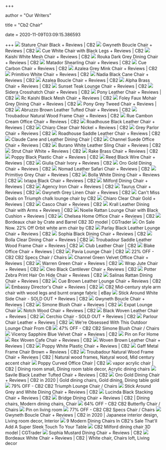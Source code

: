 +++
        
author = "Our Writers"
        
title = "Cb2 Chair"
        
date = 2020-11-09T03:09:15.386593
        
+++
[ ![](https://cb2.scene7.com/is/image/CB2/item_707_180_2088_0?o9JyonuPT5OxnLH8FYNs)](https://cb2.scene7.com/is/image/CB2/item_707_180_2088_0?o9JyonuPT5OxnLH8FYNs) Stature Chair Black + Reviews | CB2
[ ![](https://cb2.scene7.com/is/image/CB2/GPGwynethBclChrBlcWhtSHF18_1x1/?$web_zoom$&190905023639&wid=450&hei=450)](https://cb2.scene7.com/is/image/CB2/GPGwynethBclChrBlcWhtSHF18_1x1/?$web_zoom$&190905023639&wid=450&hei=450) Gwyneth Boucle Chair + Reviews | CB2
[ ![](https://cb2.scene7.com/is/image/CB2/item_431_56_1077_0?o9JyonuPT5OxnLH8FYNs)](https://cb2.scene7.com/is/image/CB2/item_431_56_1077_0?o9JyonuPT5OxnLH8FYNs) Cue White Chair with Black Legs + Reviews | CB2
[ ![](https://cb2.scene7.com/is/image/CB2/KaishiChairLindySnowRCS17_1x1/?$web_zoom$&190905021659&wid=450&hei=450)](https://cb2.scene7.com/is/image/CB2/KaishiChairLindySnowRCS17_1x1/?$web_zoom$&190905021659&wid=450&hei=450) Kaishi White Mesh Chair + Reviews | CB2
[ ![](https://cb2.scene7.com/is/image/CB2/RoukaChairSHS16_1x1/?$web_zoom$&190905020810&wid=450&hei=450)](https://cb2.scene7.com/is/image/CB2/RoukaChairSHS16_1x1/?$web_zoom$&190905020810&wid=450&hei=450) Rouka Dark Grey Dining Chair + Reviews | CB2
[ ![](https://cb2.scene7.com/is/image/CB2/MatadorShrlngChrGwnShrlngSHS20_1x1)](https://cb2.scene7.com/is/image/CB2/MatadorShrlngChrGwnShrlngSHS20_1x1) Matador Shearling Chair + Reviews | CB2
[ ![](https://cb2.scene7.com/is/image/CB2/CueChairBrassDarkGreySHF16_1x1/?$web_zoom$&190905021202&wid=450&hei=450)](https://cb2.scene7.com/is/image/CB2/CueChairBrassDarkGreySHF16_1x1/?$web_zoom$&190905021202&wid=450&hei=450) Cue Carbon Chair + Reviews | CB2
[ ![](https://cb2.scene7.com/is/image/CB2/AzaleaMinkChairSHS18_1x1/?$web_zoom$&190905022859&wid=450&hei=450)](https://cb2.scene7.com/is/image/CB2/AzaleaMinkChairSHS18_1x1/?$web_zoom$&190905022859&wid=450&hei=450) Azalea Grey Mink Chair + Reviews | CB2
[ ![](https://cb2.scene7.com/is/image/CB2/PrimitivoWhiteChairSHF17_1x1/?$web_zoom$&190905022837&wid=450&hei=450)](https://cb2.scene7.com/is/image/CB2/PrimitivoWhiteChairSHF17_1x1/?$web_zoom$&190905022837&wid=450&hei=450) Primitivo White Chair + Reviews | CB2
[ ![](https://cb2.scene7.com/is/image/CB2/NadiaCaneChairSHF19_1x1/?$web_zoom$&190611145909&wid=450&hei=450)](https://cb2.scene7.com/is/image/CB2/NadiaCaneChairSHF19_1x1/?$web_zoom$&190611145909&wid=450&hei=450) Nadia Black Cane Chair + Reviews | CB2
[ ![](https://cb2.scene7.com/is/image/CB2/item_467_180_1982_0?o9JyonuPT5OxnLH8FYNs)](https://cb2.scene7.com/is/image/CB2/item_467_180_1982_0?o9JyonuPT5OxnLH8FYNs) Azalea Boucle Chair + Reviews | CB2
[ ![](https://cb2.scene7.com/is/image/CB2/AlphaBrassChairSHS16_1x1)](https://cb2.scene7.com/is/image/CB2/AlphaBrassChairSHS16_1x1) Alpha Brass Chair + Reviews | CB2
[ ![](https://cb2.scene7.com/is/image/CB2/FSSunsetTeakLoungeChairSHS18_1x1/?$web_zoom$&190905023157&wid=450&hei=450)](https://cb2.scene7.com/is/image/CB2/FSSunsetTeakLoungeChairSHS18_1x1/?$web_zoom$&190905023157&wid=450&hei=450) Sunset Teak Lounge Chair + Reviews | CB2
[ ![](https://cb2.scene7.com/is/image/CB2/SideraBlackChairSHS16_1x1/?$web_zoom$&190905020920&wid=450&hei=450)](https://cb2.scene7.com/is/image/CB2/SideraBlackChairSHS16_1x1/?$web_zoom$&190905020920&wid=450&hei=450) Sidera Crosshatch Chair + Reviews | CB2
[ ![](https://cb2.scene7.com/is/image/CB2/PonyLeatherChairSHF17_1x1/?$web_zoom$&190905022535&wid=450&hei=450)](https://cb2.scene7.com/is/image/CB2/PonyLeatherChairSHF17_1x1/?$web_zoom$&190905022535&wid=450&hei=450) Pony Leather Chair + Reviews | CB2
[ ![](https://cb2.scene7.com/is/image/CB2/KaishiChairBlackSHS18_1x1)](https://cb2.scene7.com/is/image/CB2/KaishiChairBlackSHS18_1x1) Rc Kaishi Black Mesh Chair + Reviews | CB2
[ ![](https://cb2.scene7.com/is/image/CB2/FoleyFxMohairGryDnngChairSHF20_1x1/?$web_zoom$&200716084216&wid=450&hei=450)](https://cb2.scene7.com/is/image/CB2/FoleyFxMohairGryDnngChairSHF20_1x1/?$web_zoom$&200716084216&wid=450&hei=450) Foley Faux Mohair Grey Dining Chair + Reviews | CB2
[ ![](https://cb2.scene7.com/is/image/CB2/item_327_181_1057_0?o9JyonuPT5OxnLH8FYNs)](https://cb2.scene7.com/is/image/CB2/item_327_181_1057_0?o9JyonuPT5OxnLH8FYNs) Pony Grey Tweed Chair + Reviews | CB2
[ ![](https://cb2.scene7.com/is/image/CB2/AbruzzoTftdBrnLthrLngChrSHS19_1x1/?$web_zoom$&190410160821&wid=450&hei=450)](https://cb2.scene7.com/is/image/CB2/AbruzzoTftdBrnLthrLngChrSHS19_1x1/?$web_zoom$&190410160821&wid=450&hei=450) Abruzzo Brown Leather Tufted Chair + Reviews | CB2
[ ![](https://cb2.scene7.com/is/image/CB2/TroubadourNtrlArmChairSHF19_1x1)](https://cb2.scene7.com/is/image/CB2/TroubadourNtrlArmChairSHF19_1x1) Troubadour Natural Wood Frame Chair + Reviews | CB2
[ ![](https://cb2.scene7.com/is/image/CB2/RueCambonOfficeChairSHS17_1x1/?$web_zoom$&190905021443&wid=450&hei=450)](https://cb2.scene7.com/is/image/CB2/RueCambonOfficeChairSHS17_1x1/?$web_zoom$&190905021443&wid=450&hei=450) Rue Cambon Cream Office Chair + Reviews | CB2
[ ![](https://cb2.scene7.com/is/image/CB2/RoadhouseBlackLeatherDiningChairSHS16_1x1/?$web_zoom$&190905020735&wid=450&hei=450)](https://cb2.scene7.com/is/image/CB2/RoadhouseBlackLeatherDiningChairSHS16_1x1/?$web_zoom$&190905020735&wid=450&hei=450) Roadhouse Black Leather Chair + Reviews | CB2
[ ![](https://cb2.scene7.com/is/image/CB2/ChiaroChairNickelSHF19_1x1/?$web_zoom$&190517090832&wid=450&hei=450)](https://cb2.scene7.com/is/image/CB2/ChiaroChairNickelSHF19_1x1/?$web_zoom$&190517090832&wid=450&hei=450) Chiaro Clear Chair Nickel + Reviews | CB2
[ ![](https://cb2.scene7.com/is/image/CB2/ParlourChairLexiSaltandPepperSHS16_1x1/?$web_zoom$&190905020939&wid=450&hei=450)](https://cb2.scene7.com/is/image/CB2/ParlourChairLexiSaltandPepperSHS16_1x1/?$web_zoom$&190905020939&wid=450&hei=450) Grey Parlor Chair + Reviews | CB2
[ ![](https://cb2.scene7.com/is/image/CB2/RoadhouseLthrDngChrS15)](https://cb2.scene7.com/is/image/CB2/RoadhouseLthrDngChrS15) Roadhouse Saddle Leather Chair + Reviews | CB2
[ ![](https://cb2.scene7.com/is/image/CB2/ClaudeCnNLthrDiningChairSHF20/?$web_zoom$&200511095930&wid=450&hei=450)](https://cb2.scene7.com/is/image/CB2/ClaudeCnNLthrDiningChairSHF20/?$web_zoom$&200511095930&wid=450&hei=450) Claude Cane and Leather Dining Chair | CB2
[ ![](https://cb2.scene7.com/is/image/CB2/ChannelSuedeOfficeChairSHF18_1x1/?$web_zoom$&190410160815&wid=450&hei=450)](https://cb2.scene7.com/is/image/CB2/ChannelSuedeOfficeChairSHF18_1x1/?$web_zoom$&190410160815&wid=450&hei=450) Channel Suede Office Chair + Reviews | CB2
[ ![](https://cb2.scene7.com/is/image/CB2/BuranoLthrChairWhiteSHF18_1x1)](https://cb2.scene7.com/is/image/CB2/BuranoLthrChairWhiteSHF18_1x1) Burano White Leather Sling Chair + Reviews | CB2
[ ![](https://cb2.scene7.com/is/image/CB2/item_664_181_2013_0?o9JyonuPT5OxnLH8FYNs)](https://cb2.scene7.com/is/image/CB2/item_664_181_2013_0?o9JyonuPT5OxnLH8FYNs) Strut Chair White + Reviews | CB2
[ ![](https://cb2.scene7.com/is/image/CB2/rakebrasschairACOC15/?$web_zoom$&190905020545&wid=450&hei=450)](https://cb2.scene7.com/is/image/CB2/rakebrasschairACOC15/?$web_zoom$&190905020545&wid=450&hei=450) Rake Brass Chair + Reviews | CB2
[ ![](https://cb2.scene7.com/is/image/CB2/PoppyBlackChairSHF18_1x1/?$web_zoom$&190905023400&wid=450&hei=450)](https://cb2.scene7.com/is/image/CB2/PoppyBlackChairSHF18_1x1/?$web_zoom$&190905023400&wid=450&hei=450) Poppy Black Plastic Chair + Reviews | CB2
[ ![](https://cb2.scene7.com/is/image/CB2/ReedDiningChairS15/?$web_zoom$&190905020320&wid=450&hei=450)](https://cb2.scene7.com/is/image/CB2/ReedDiningChairS15/?$web_zoom$&190905020320&wid=450&hei=450) Reed Black Wire Chair + Reviews | CB2
[ ![](https://cb2.scene7.com/is/image/CB2/GiuliaChairIvoryVelvetSHS20_1x1?o9JyonuPT5OxnLH8FYNs)](https://cb2.scene7.com/is/image/CB2/GiuliaChairIvoryVelvetSHS20_1x1?o9JyonuPT5OxnLH8FYNs) Giulia Chair Ivory + Reviews | CB2
[ ![](https://cb2.scene7.com/is/image/CB2/OroGoldDiningChairSHS19_1x1/?$web_zoom$&190410160820&wid=450&hei=450)](https://cb2.scene7.com/is/image/CB2/OroGoldDiningChairSHS19_1x1/?$web_zoom$&190410160820&wid=450&hei=450) Oro Gold Dining Chair + Reviews | CB2
[ ![](https://cb2.scene7.com/is/image/CB2/NomadLeatherSafariChairSHF19_1x1/?$web_zoom$&190916123851&wid=450&hei=450)](https://cb2.scene7.com/is/image/CB2/NomadLeatherSafariChairSHF19_1x1/?$web_zoom$&190916123851&wid=450&hei=450) Nomad Leather Safari Chair + Reviews | CB2
[ ![](https://cb2.scene7.com/is/image/CB2/PrimitivoGreyChairSHF17_1x1/?$web_zoom$&190905022837&wid=450&hei=450)](https://cb2.scene7.com/is/image/CB2/PrimitivoGreyChairSHF17_1x1/?$web_zoom$&190905022837&wid=450&hei=450) Primitivo Grey Chair + Reviews | CB2
[ ![](https://cb2.scene7.com/is/image/CB2/BollaChairWhiteSHF19_1x1/?$web_zoom$&190517083846&wid=450&hei=450)](https://cb2.scene7.com/is/image/CB2/BollaChairWhiteSHF19_1x1/?$web_zoom$&190517083846&wid=450&hei=450) Bolla White Dining Chair + Reviews | CB2
[ ![](https://cb2.scene7.com/is/image/CB2/IxtapaChairBlackSHS20_1x1)](https://cb2.scene7.com/is/image/CB2/IxtapaChairBlackSHS20_1x1) Ixtapa Black Chair + Reviews | CB2
[ ![](https://cb2.scene7.com/is/image/CB2/MilfordDiningChairSHF19_1x1?o9JyonuPT5OxnLH8FYNs)](https://cb2.scene7.com/is/image/CB2/MilfordDiningChairSHF19_1x1?o9JyonuPT5OxnLH8FYNs) Milford Dining Chair + Reviews | CB2
[ ![](https://cb2.scene7.com/is/image/CB2/AgencyChairS15/?$web_zoom$&190905020321&wid=450&hei=450)](https://cb2.scene7.com/is/image/CB2/AgencyChairS15/?$web_zoom$&190905020321&wid=450&hei=450) Agency Iron Chair + Reviews | CB2
[ ![](https://cb2.scene7.com/is/image/CB2/TaurusChairLilyGreySHS20_1x1/?$web_zoom$&191111154837&wid=450&hei=450)](https://cb2.scene7.com/is/image/CB2/TaurusChairLilyGreySHS20_1x1/?$web_zoom$&191111154837&wid=450&hei=450) Taurus Chair + Reviews | CB2
[ ![](https://cb2.scene7.com/is/image/CB2/GwynethGreyLinenChairSHF19_1x1/?$web_zoom$&190701170246&wid=450&hei=450)](https://cb2.scene7.com/is/image/CB2/GwynethGreyLinenChairSHF19_1x1/?$web_zoom$&190701170246&wid=450&hei=450) Gwyneth Grey Linen Chair + Reviews | CB2
[ ![](https://images.prod.meredith.com/product/ddd0f3b027e80e718384984ee2f02dd0/2e5e6b7fda2ab319c3e8a285f4c6966dab6691df34b30098a2953e820ca90261/l/triumph-chalk-lounge-chair-by-cb2)](https://images.prod.meredith.com/product/ddd0f3b027e80e718384984ee2f02dd0/2e5e6b7fda2ab319c3e8a285f4c6966dab6691df34b30098a2953e820ca90261/l/triumph-chalk-lounge-chair-by-cb2) Can't Miss Deals on Triumph chalk lounge chair by CB2
[ ![](https://cb2.scene7.com/is/image/CB2/ChiaroChairGoldSHF19_1x1/?$web_zoom$&190612084824&wid=450&hei=450)](https://cb2.scene7.com/is/image/CB2/ChiaroChairGoldSHF19_1x1/?$web_zoom$&190612084824&wid=450&hei=450) Chiaro Clear Chair Gold + Reviews | CB2
[ ![](https://cb2.scene7.com/is/image/CB2/CascoChairSHF20_1x1/?$web_zoom$&200716084029&wid=450&hei=450)](https://cb2.scene7.com/is/image/CB2/CascoChairSHF20_1x1/?$web_zoom$&200716084029&wid=450&hei=450) Casco Chair + Reviews | CB2
[ ![](https://cb2.scene7.com/is/image/CB2/GQKrallChairBlackSHF19_1x1/?$web_zoom$&190710091844&wid=450&hei=450)](https://cb2.scene7.com/is/image/CB2/GQKrallChairBlackSHF19_1x1/?$web_zoom$&190710091844&wid=450&hei=450) Krall Leather Dining Chair with Arms + Reviews | CB2
[ ![](https://cb2.scene7.com/is/image/CB2/NoelieChairSHS18_1x1)](https://cb2.scene7.com/is/image/CB2/NoelieChairSHS18_1x1) Noelie Rattan Lounge Chair with Black Cushion + Reviews | CB2
[ ![](https://cb2.scene7.com/is/image/CB2/ChelseaOfficeChairSHS20_1x1)](https://cb2.scene7.com/is/image/CB2/ChelseaOfficeChairSHS20_1x1) Chelsea Home Office Chair + Reviews | CB2
[ ![](https://img-new.cgtrader.com/items/737254/0dff8bebb6/bordeaux-chair-by-crate-and-barrel-cb2-3d-model-max-bip-obj-mtl.jpg)](https://img-new.cgtrader.com/items/737254/0dff8bebb6/bordeaux-chair-by-crate-and-barrel-cb2-3d-model-max-bip-obj-mtl.jpg) Bordeaux chair by Crate and Barrel CB2 3D model | CGTrader
[ ![](https://images.prod.meredith.com/product/5adec05d9b0127b0410865a3fd609d7b/c5092d187ef32917edde67f25fb6587c434ce1bbd60f9e4dcd51305f81193e78/l/orbit-white-arm-chair-by-cb2)](https://images.prod.meredith.com/product/5adec05d9b0127b0410865a3fd609d7b/c5092d187ef32917edde67f25fb6587c434ce1bbd60f9e4dcd51305f81193e78/l/orbit-white-arm-chair-by-cb2) On Sale Now. 22% Off Orbit white arm chair by CB2
[ ![](https://cb2.scene7.com/is/image/CB2/ParlayBlkLngChrSHF18_1x1/?$web_zoom$&190905023400&wid=450&hei=450)](https://cb2.scene7.com/is/image/CB2/ParlayBlkLngChrSHF18_1x1/?$web_zoom$&190905023400&wid=450&hei=450) Parlay Black Leather Lounge Chair + Reviews | CB2
[ ![](https://cb2.scene7.com/is/image/CB2/SophiaDiningChairBlackSHS16_1x1/?$web_zoom$&190905021032&wid=450&hei=450)](https://cb2.scene7.com/is/image/CB2/SophiaDiningChairBlackSHS16_1x1/?$web_zoom$&190905021032&wid=450&hei=450) Sophia Black Dining Chair + Reviews | CB2
[ ![](https://cb2.scene7.com/is/image/CB2/BollaAcrylicChairSHF18_1x1/?$web_zoom$&190905023416&wid=450&hei=450)](https://cb2.scene7.com/is/image/CB2/BollaAcrylicChairSHF18_1x1/?$web_zoom$&190905023416&wid=450&hei=450) Bolla Clear Dining Chair + Reviews | CB2
[ ![](https://cb2.scene7.com/is/image/CB2/TroubadourBrwnLthrArmChrSHF19_1x1/?$web_zoom$&190703092842&wid=450&hei=450)](https://cb2.scene7.com/is/image/CB2/TroubadourBrwnLthrArmChrSHF19_1x1/?$web_zoom$&190703092842&wid=450&hei=450) Troubadour Saddle Leather Wood Frame Chair + Reviews | CB2
[ ![](https://cb2.scene7.com/is/image/CB2/ClubChairHarnessCueroSHS19_1x1/?$web_zoom$&190410160820&wid=450&hei=450)](https://cb2.scene7.com/is/image/CB2/ClubChairHarnessCueroSHS19_1x1/?$web_zoom$&190410160820&wid=450&hei=450) Club Leather Chair | CB2
[ ![](https://cb2.scene7.com/is/image/CB2/BlakeOfficeChairSHS20_1x1?o9JyonuPT5OxnLH8FYNs)](https://cb2.scene7.com/is/image/CB2/BlakeOfficeChairSHS20_1x1?o9JyonuPT5OxnLH8FYNs) Blake Office Chair + Reviews | CB2
[ ![](https://cb2.scene7.com/is/image/CB2/PaviaLoungeChairWoolySandSHF20_1x1/?$web_zoom$&200921164254&wid=450&hei=450)](https://cb2.scene7.com/is/image/CB2/PaviaLoungeChairWoolySandSHF20_1x1/?$web_zoom$&200921164254&wid=450&hei=450) Pavia Lounge Chair | CB2
[ ![](https://images.kaiyo.com/120213/cb2/chairs/accent-chairs/second-hand-cb2-specs-chair.jpeg)](https://images.kaiyo.com/120213/cb2/chairs/accent-chairs/second-hand-cb2-specs-chair.jpeg) 22% OFF - CB2 CB2 Specs Chair / Chairs
[ ![](https://cb2.scene7.com/is/image/CB2/ChannelGrnVlvtOffcChairSHF19_1x1/?$web_zoom$&190430084837&wid=450&hei=450)](https://cb2.scene7.com/is/image/CB2/ChannelGrnVlvtOffcChairSHF19_1x1/?$web_zoom$&190430084837&wid=450&hei=450) Channel Green Velvet Office Chair + Reviews | CB2
[ ![](https://cb2.scene7.com/is/image/CB2/WarrenChairGreenSHF19_1x1/?$web_zoom$&190701170246&wid=450&hei=450)](https://cb2.scene7.com/is/image/CB2/WarrenChairGreenSHF19_1x1/?$web_zoom$&190701170246&wid=450&hei=450) Warren Green Chair + Reviews | CB2
[ ![](https://cb2.scene7.com/is/image/CB2/WrapLoungeChairSHS20_1x1)](https://cb2.scene7.com/is/image/CB2/WrapLoungeChairSHS20_1x1) Wrap Jute Chair + Reviews | CB2
[ ![](https://cb2.scene7.com/is/image/CB2/CleoChairBlackSHF18_1x1?o9JyonuPT5OxnLH8FYNs)](https://cb2.scene7.com/is/image/CB2/CleoChairBlackSHF18_1x1?o9JyonuPT5OxnLH8FYNs) Cleo Black Cantilever Chair + Reviews | CB2
[ ![](https://cb2.scene7.com/is/image/CB2/PotterZbrPrintHrOnHdChairSHF191x_1x1/?$web_zoom$&190424134905&wid=450&hei=450)](https://cb2.scene7.com/is/image/CB2/PotterZbrPrintHrOnHdChairSHF191x_1x1/?$web_zoom$&190424134905&wid=450&hei=450) Potter Zebra Print Hair On Hide Chair + Reviews | CB2
[ ![](https://cb2.scene7.com/is/image/CB2/SalinasRattanDiningChairSHF20/?$web_zoom$&200528140945&wid=450&hei=450)](https://cb2.scene7.com/is/image/CB2/SalinasRattanDiningChairSHF20/?$web_zoom$&200528140945&wid=450&hei=450) Salinas Rattan Dining Chair + Reviews | CB2
[ ![](https://cb2.scene7.com/is/image/CB2/CueChairBrnLthrBrshFrmSHS18_1x1/?$web_zoom$&190905022930&wid=450&hei=450)](https://cb2.scene7.com/is/image/CB2/CueChairBrnLthrBrshFrmSHS18_1x1/?$web_zoom$&190905022930&wid=450&hei=450) Cue Brown Leather Lounge Chair + Reviews | CB2
[ ![](https://cb2.scene7.com/is/image/CB2/DirectorsBrettChairSHF19_1x1/?$web_zoom$&190909115818&wid=450&hei=450)](https://cb2.scene7.com/is/image/CB2/DirectorsBrettChairSHF19_1x1/?$web_zoom$&190909115818&wid=450&hei=450) Embassy Director's Chair + Reviews | CB2
[ ![](https://i.ebayimg.com/images/g/kJEAAOSwcXhcV4A5/s-l300.jpg)](https://i.ebayimg.com/images/g/kJEAAOSwcXhcV4A5/s-l300.jpg) CB2 Mid-century style arm chair with wood legs and burnt orange fabric |  eBay
[ ![](https://cb2.scene7.com/is/image/CB2/StickAroundSdchrS15/?$web_zoom$&190905020321&wid=450&hei=450)](https://cb2.scene7.com/is/image/CB2/StickAroundSdchrS15/?$web_zoom$&190905020321&wid=450&hei=450) Stick Around White Side Chair - SOLD OUT + Reviews | CB2
[ ![](https://cb2.scene7.com/is/image/CB2/GwynethBclChrBlcWhtSHF18_1x1/$web_zoom$/190905023342/gwyneth-boucle-chair.jpg)](https://cb2.scene7.com/is/image/CB2/GwynethBclChrBlcWhtSHF18_1x1/$web_zoom$/190905023342/gwyneth-boucle-chair.jpg) Gwyneth Boucle Chair + Reviews | CB2
[ ![](https://cb2.scene7.com/is/image/CB2/SimoneChairStarryBlushSHF17_1x1/?$web_zoom$&190905022108&wid=450&hei=450)](https://cb2.scene7.com/is/image/CB2/SimoneChairStarryBlushSHF17_1x1/?$web_zoom$&190905022108&wid=450&hei=450) Simone Blush Chair + Reviews | CB2
[ ![](https://cdn.remodelista.com/wp-content/uploads/2016/10/expat-ounge-chair-cb2-584x438.jpg)](https://cdn.remodelista.com/wp-content/uploads/2016/10/expat-ounge-chair-cb2-584x438.jpg) Expat Lounge Chair
[ ![](https://cb2.scene7.com/is/image/CB2/NotchWoodChairSHS20_1x1/?$web_zoom$&191108152816&wid=450&hei=450)](https://cb2.scene7.com/is/image/CB2/NotchWoodChairSHS20_1x1/?$web_zoom$&191108152816&wid=450&hei=450) Notch Wood Chair + Reviews | CB2
[ ![](https://cb2.scene7.com/is/image/CB2/WeaveChairLeatherBlkSHF17_1x1/?$web_zoom$&190905022255&wid=450&hei=450)](https://cb2.scene7.com/is/image/CB2/WeaveChairLeatherBlkSHF17_1x1/?$web_zoom$&190905022255&wid=450&hei=450) Black Woven Leather Chair + Reviews | CB2
[ ![](https://cb2.scene7.com/is/image/CB2/GPCerchioChairSHF18_1x1/?$web_zoom$&190905023639&wid=450&hei=450)](https://cb2.scene7.com/is/image/CB2/GPCerchioChairSHF18_1x1/?$web_zoom$&190905023639&wid=450&hei=450) Cerchio Chair - SOLD OUT + Reviews | CB2
[ ![](https://cb2.scene7.com/is/image/CB2/ParlourChairDakotaSpphrSHS19_1x1/?$web_zoom$&190410160822&wid=450&hei=450)](https://cb2.scene7.com/is/image/CB2/ParlourChairDakotaSpphrSHS19_1x1/?$web_zoom$&190410160822&wid=450&hei=450) Parlour Chair Leather + Reviews | CB2
[ ![](https://www.mydomaine.com/thmb/eT6WqzL0MkT92tgq2cz57ALc_e0=/700x700/smart/filters:no_upscale()/cdn.cliqueinc.com__cache__posts__254630__cb2-outdoor-chairs-254630-1523478659307-main.700x0c-84500261fbac411091404b50ae0ab98d.jpg)](https://www.mydomaine.com/thmb/eT6WqzL0MkT92tgq2cz57ALc_e0=/700x700/smart/filters:no_upscale()/cdn.cliqueinc.com__cache__posts__254630__cb2-outdoor-chairs-254630-1523478659307-main.700x0c-84500261fbac411091404b50ae0ab98d.jpg) We're Obsessed With This Outdoor Lounge Chair From CB
[ ![](https://images.kaiyo.com/132422/cb2/chairs/accent-chairs/cb2-simone-blush-chair.jpeg)](https://images.kaiyo.com/132422/cb2/chairs/accent-chairs/cb2-simone-blush-chair.jpeg) 47% OFF - CB2 CB2 Simone Blush Chair / Chairs
[ ![](https://cb2.scene7.com/is/image/CB2/ViceroyChairSapphireSHS17_1x1/?$web_zoom$&190905021505&wid=450&hei=450)](https://cb2.scene7.com/is/image/CB2/ViceroyChairSapphireSHS17_1x1/?$web_zoom$&190905021505&wid=450&hei=450) Viceroy Sapphire Blue Velvet Chair + Reviews | CB2
[ ![](https://i.pinimg.com/originals/46/55/50/4655508cb356e4b1d4f30870d3b88abc.jpg)](https://i.pinimg.com/originals/46/55/50/4655508cb356e4b1d4f30870d3b88abc.jpg) Pin on For Home
[ ![](https://cb2.scene7.com/is/image/CB2/RexChairOpenWeaveSHS17_1x1/?$web_zoom$&190905022006&wid=450&hei=450)](https://cb2.scene7.com/is/image/CB2/RexChairOpenWeaveSHS17_1x1/?$web_zoom$&190905022006&wid=450&hei=450) Rex Woven Cafe Chair + Reviews | CB2
[ ![](https://cb2.scene7.com/is/image/CB2/WovenBrownLeatherChairSHS20_1x1/?$web_zoom$&191203110826&wid=450&hei=450)](https://cb2.scene7.com/is/image/CB2/WovenBrownLeatherChairSHS20_1x1/?$web_zoom$&191203110826&wid=450&hei=450) Woven Brown Leather Chair + Reviews | CB2
[ ![](https://cb2.scene7.com/is/image/CB2/PoppyWhiteChairSHF18_1x1/?$web_zoom$&190905023400&wid=450&hei=450)](https://cb2.scene7.com/is/image/CB2/PoppyWhiteChairSHF18_1x1/?$web_zoom$&190905023400&wid=450&hei=450) Poppy White Plastic Chair + Reviews | CB2
[ ![](https://cb2.scene7.com/is/image/CB2/GQGaffChairBrownSHF19_1x1/?$web_zoom$&190717132909&wid=450&hei=450)](https://cb2.scene7.com/is/image/CB2/GQGaffChairBrownSHF19_1x1/?$web_zoom$&190717132909&wid=450&hei=450) Gaff Metal Frame Chair Brown + Reviews | CB2
[ ![](https://i.pinimg.com/originals/da/07/4e/da074e5c84a64ed7a6515a2d065269cd.png)](https://i.pinimg.com/originals/da/07/4e/da074e5c84a64ed7a6515a2d065269cd.png) Troubadour Natural Wood Frame Chair + Reviews | CB2 | Natural wood frames,  Natural wood, Mid century accent chair
[ ![](https://cb2.scene7.com/is/image/CB2/PoppyOfficeChairSHS20_1x1/?$web_zoom$&191206115808&wid=450&hei=450)](https://cb2.scene7.com/is/image/CB2/PoppyOfficeChairSHS20_1x1/?$web_zoom$&191206115808&wid=450&hei=450) Poppy Curved Office Chair | CB2
[ ![](https://i.pinimg.com/originals/3b/ae/df/3baedfe95a6dfc12031a880865fd40af.jpg)](https://i.pinimg.com/originals/3b/ae/df/3baedfe95a6dfc12031a880865fd40af.jpg) vapor acrylic chair | CB2 | Dining room small, Dining room table decor,  Acrylic dining chairs
[ ![](https://cb2.scene7.com/is/image/CB2/SavileChairLthrBlackSHF17_1x1/?$web_zoom$&190905022542&wid=450&hei=450)](https://cb2.scene7.com/is/image/CB2/SavileChairLthrBlackSHF17_1x1/?$web_zoom$&190905022542&wid=450&hei=450) Savile Black Leather Tufted Chair + Reviews | CB2
[ ![](https://i.pinimg.com/originals/10/06/e3/1006e37755541e056512fde420bf976c.png)](https://i.pinimg.com/originals/10/06/e3/1006e37755541e056512fde420bf976c.png) Oro Gold Dining Chair + Reviews | CB2 in 2020 | Gold dining chairs, Gold  dining, Dining table gold
[ ![](https://images.kaiyo.com/39695/cb2/chairs/accent-chairs/cb2-triumph-lounge-chair.jpeg)](https://images.kaiyo.com/39695/cb2/chairs/accent-chairs/cb2-triumph-lounge-chair.jpeg) 79% OFF - CB2 CB2 Triumph Lounge Chair / Chairs
[ ![](https://cb2.scene7.com/is/image/CB2/StickAroundArmChrS15/?$web_zoom$&190905020321&wid=450&hei=450)](https://cb2.scene7.com/is/image/CB2/StickAroundArmChrS15/?$web_zoom$&190905020321&wid=450&hei=450) Stick Around Grey and White Dining Chair + Reviews | CB2
[ ![](https://cb2.scene7.com/is/image/CB2/LucindaStackingChairBlackSHS16_1x1/?$web_zoom$&190905021032&wid=450&hei=450)](https://cb2.scene7.com/is/image/CB2/LucindaStackingChairBlackSHS16_1x1/?$web_zoom$&190905021032&wid=450&hei=450) Lucinda Black Stacking Chair + Reviews | CB2
[ ![](https://i.pinimg.com/originals/01/46/76/014676e9f587770ef9f74b4e19abeed6.png)](https://i.pinimg.com/originals/01/46/76/014676e9f587770ef9f74b4e19abeed6.png) Bridge Dining Chair + Reviews | CB2 | Dining chairs, Modern dining chairs,  Chair
[ ![](https://images.kaiyo.com/122974/cb2/chairs/accent-chairs/cb2-butterfly-chair-second-hand.jpeg)](https://images.kaiyo.com/122974/cb2/chairs/accent-chairs/cb2-butterfly-chair-second-hand.jpeg) 64% OFF - CB2 CB2 Butterfly Chair / Chairs
[ ![](https://i.pinimg.com/originals/80/9f/3d/809f3dc68e575ffa28267b7af40be7e1.png)](https://i.pinimg.com/originals/80/9f/3d/809f3dc68e575ffa28267b7af40be7e1.png) Pin on living room
[ ![](https://images.kaiyo.com/78408/cb2/chairs/accent-chairs/shop-cb2-specs-chair.jpeg)](https://images.kaiyo.com/78408/cb2/chairs/accent-chairs/shop-cb2-specs-chair.jpeg) 77% OFF - CB2 CB2 Specs Chair / Chairs
[ ![](https://i.pinimg.com/originals/bf/63/4d/bf634d345a8136cd6a5c211dc7c56bdd.png)](https://i.pinimg.com/originals/bf/63/4d/bf634d345a8136cd6a5c211dc7c56bdd.png) Gwyneth Boucle Chair + Reviews | CB2 in 2020 | Japanese interior design,  Living room decor, Interior
[ ![](https://imgix.bustle.com/uploads/image/2018/12/10/529c6e05-06d2-4c0f-bae9-9ae39d12a23e-cb2-chair-2.jpeg)](https://imgix.bustle.com/uploads/image/2018/12/10/529c6e05-06d2-4c0f-bae9-9ae39d12a23e-cb2-chair-2.jpeg) 9 Modern Dining Chairs In CB2's Sale That'll Add A Super Sleek Touch To  Your Table
[ ![](https://img1.cgtrader.com/items/2040378/6b6b84b2db/cb2-milford-dining-chair-3d-model-max-bip-obj-mtl.jpg)](https://img1.cgtrader.com/items/2040378/6b6b84b2db/cb2-milford-dining-chair-3d-model-max-bip-obj-mtl.jpg) CB2 Milford dining chair 3D model | CGTrader
[ ![](https://cb2.scene7.com/is/image/CB2/SophiaDiningChairMustardSHS20_1x1/?$web_zoom$&191223092809&wid=450&hei=450)](https://cb2.scene7.com/is/image/CB2/SophiaDiningChairMustardSHS20_1x1/?$web_zoom$&191223092809&wid=450&hei=450) Sophia Mustard Dining Chair + Reviews | CB2
[ ![](https://i.pinimg.com/originals/6a/09/1b/6a091b336fec325ee0eddd751662c6e1.jpg)](https://i.pinimg.com/originals/6a/09/1b/6a091b336fec325ee0eddd751662c6e1.jpg) Bordeaux White Chair + Reviews | CB2 | White chair, Chairs loft, Living  decor

